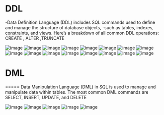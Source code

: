 # DDL
-Data Definition Language (DDL) includes SQL commands used to define and manage the structure of database objects,
-such as tables, indexes, constraints, and views. Here’s a breakdown of all common DDL operations:
CREATE , ALTER ,TRUNCATE

![image](https://github.com/user-attachments/assets/8dff735d-4717-488c-8731-25c64f1e0bac)
![image](https://github.com/user-attachments/assets/d47e4a47-ee70-4623-b18d-6783f261106d)
![image](https://github.com/user-attachments/assets/1ed5a73e-72be-4ed5-8f64-f89bf2f8241e)
![image](https://github.com/user-attachments/assets/3e5ec800-c705-4cf2-85a2-f3629ad84ce8)
![image](https://github.com/user-attachments/assets/b36aab9a-9ff5-4bea-ac8b-547f2347d7ff)
![image](https://github.com/user-attachments/assets/95ce06ad-4ca3-4d23-af02-e65a6595c8fe)
![image](https://github.com/user-attachments/assets/3c0d79eb-1efa-41e3-91c6-c043fb78ab76)
![image](https://github.com/user-attachments/assets/0f1e5f8c-0064-4592-b8d2-854e711dadb8)
![image](https://github.com/user-attachments/assets/c65ab6e9-ea43-4179-bcff-667cd64d58d1)
![image](https://github.com/user-attachments/assets/233f6aa9-876e-4d8f-9cfe-535814dadc33)
![image](https://github.com/user-attachments/assets/32293cd5-29ee-4b28-b6f6-ef14f02554a1)
![image](https://github.com/user-attachments/assets/3c7eab99-e889-4e33-be21-07155c6cae98)
![image](https://github.com/user-attachments/assets/7a6d9a1f-3cfd-4dec-8512-c9c6080b6756)
![image](https://github.com/user-attachments/assets/f0ada892-3c7a-42b8-b2e4-beffa5180309)
![image](https://github.com/user-attachments/assets/e37427db-16fb-494a-b6dc-7c7b77a057f9)
![image](https://github.com/user-attachments/assets/ed657d0e-543b-4004-8e94-d341e5410581)

# DML
=====
Data Manipulation Language (DML) in SQL is used to manage and manipulate data within tables. The most common DML commands are SELECT, INSERT, UPDATE, and DELETE


![image](https://github.com/user-attachments/assets/b31f89f3-9920-446c-9fe8-7f66fc0e446f)
![image](https://github.com/user-attachments/assets/4076c005-0a90-4dac-864a-85ce99e0e534)
![image](https://github.com/user-attachments/assets/a21e2228-d8f9-4a9b-b2d9-456e62911d78)
![image](https://github.com/user-attachments/assets/23e7c00c-097c-44e5-ac2f-9b564d4cb869)
![image](https://github.com/user-attachments/assets/a15cd488-8103-4003-b0b4-dcd82c2a50af)


















